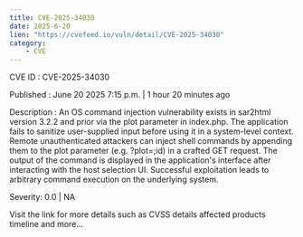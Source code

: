 ```yaml
---
title: CVE-2025-34030
date: 2025-6-20
lien: "https://cvefeed.io/vuln/detail/CVE-2025-34030"
category:
    - CVE
---
```


CVE ID : CVE-2025-34030

Published :  June 20
2025
7:15 p.m. | 1 hour
20 minutes ago

Description : An OS command injection vulnerability exists in sar2html version 3.2.2 and prior via the plot parameter in index.php. The application fails to sanitize user-supplied input before using it in a system-level context. Remote
unauthenticated attackers can inject shell commands by appending them to the plot parameter (e.g.
?plot=;id) in a crafted GET request. The output of the command is displayed in the application's interface after interacting with the host selection UI. Successful exploitation leads to arbitrary command execution on the underlying system.

Severity: 0.0 | NA

Visit the link for more details
such as CVSS details
affected products
timeline
and more...
